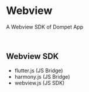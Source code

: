 # Webview

A Webview SDK of Dompet App

<br/>

## Webview SDK

- flutter.js (JS Bridge) 
- harmony.js (JS Bridge) 
- webview.js (JS SDK) 

<br/>